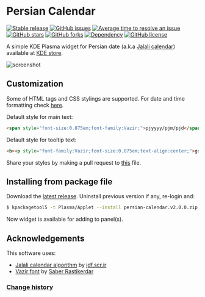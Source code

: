 # Persian Calendar

[![Stable release](https://img.shields.io/github/release/yousefvand/plasmoid-persian-calendar/all.svg)](https://github.com/yousefvand/plasmoid-persian-calendar/releases) [![GitHub issues](https://img.shields.io/github/issues/yousefvand/plasmoid-persian-calendar?style=flat)](https://github.com/yousefvand/plasmoid-persian-calendar/issues) [![Average time to resolve an issue](https://isitmaintained.com/badge/resolution/yousefvand/plasmoid-persian-calendar.svg)](http://isitmaintained.com/project/yousefvand/plasmoid-persian-calendar "Average time to resolve an issue") [![GitHub stars](https://img.shields.io/github/stars/yousefvand/plasmoid-persian-calendar?style=flat)](https://github.com/yousefvand/plasmoid-persian-calendar/stargazers) [![GitHub forks](https://img.shields.io/github/forks/yousefvand/plasmoid-persian-calendar?style=flat)](https://github.com/yousefvand/plasmoid-persian-calendar/network) [![Dependency](https://img.shields.io/badge/persian--date--parser-2.0.2-ff69b4)](https://github.com/yousefvand/persian-date-parser) [![GitHub license](https://img.shields.io/github/license/yousefvand/plasmoid-persian-calendar?style=flat)](https://github.com/yousefvand/plasmoid-persian-calendar/blob/master/LICENSE)

A simple KDE Plasma widget for Persian date (a.k.a [Jalali calendar](https://en.wikipedia.org/wiki/Jalali_calendar)) available at [KDE store](https://store.kde.org/p/1407451/).

![screenshot](package/contents/screenshot.png)

## Customization

Some of HTML tags and CSS stylings are supported. For date and time formatting check [here](https://github.com/yousefvand/persian-date-parser#masks).

Default style for main text:

```html
<span style="font-size:0.875em;font-family:Vazir;">pjyyyy/pjm/pjd</span>
```

Default style for tooltip text:

```html
<b><p style="font-family:Vazir;font-size:0.875em;text-align:center;">gdddd, gd gmmmm gyyyy<br/>pjdddd، pjd pjmmmm pjyyyy</p></b>
```

Share your styles by making a pull request to [this](STYLES) file.

## Installing from package file

Download the [latest release](https://github.com/yousefvand/plasmoid-persian-calendar/releases). Uninstall previous version if any, re-login and:

```bash
$ kpackagetool5 -t Plasma/Applet --install persian-calendar.v2.0.0.zip
```

Now widget is available for adding to panel(s).

## Acknowledgements

This software uses:

- [Jalali calendar algorithm](https://jdf.scr.ir/jdf/?t=java_script) by [jdf.scr.ir](http://jdf.scr.ir/jdf)
- [Vazir font](https://github.com/rastikerdar/vazir-font) by [Saber Rastikerdar](https://github.com/rastikerdar)

### [Change history](./CHANGELOG.md)
